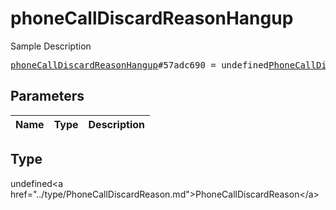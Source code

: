 # phoneCallDiscardReasonHangup

Sample Description

<pre>
<a href="../constructor/phoneCallDiscardReasonHangup.md">phoneCallDiscardReasonHangup</a>#57adc690 = undefined<a href="../type/PhoneCallDiscardReason.md">PhoneCallDiscardReason</a>;
</pre>

## Parameters

| Name | Type | Description |
|------|:----:|-------------|

## Type

undefined&lt;a href=&#34;../type/PhoneCallDiscardReason.md&#34;&gt;PhoneCallDiscardReason&lt;/a&gt;
